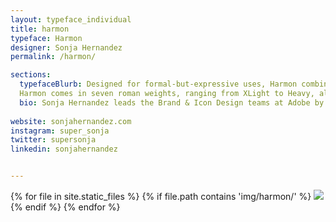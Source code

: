 ```yaml
---
layout: typeface_individual
title: harmon
typeface: Harmon
designer: Sonja Hernandez
permalink: /harmon/

sections:
  typefaceBlurb: Designed for formal-but-expressive uses, Harmon combines inspiration from classical inscriptional letterforms with calligraphic flat-brush stylings to create an even and refined character with a twinge of personality. 
  Harmon comes in seven roman weights, ranging from XLight to Heavy, all looking their best when used 14 points and up. Primarily for display purposes, Harmon features long tapered vertical strokes, gently flared serifs, and a few unexpected angles to keep  it interesting.
  bio: Sonja Hernandez leads the Brand & Icon Design teams at Adobe by day, and moonlights as a letterer and novice typedesigner. She lives in Berkeley with her cat & three chickens.
  
website: sonjahernandez.com
instagram: super_sonja
twitter: supersonja
linkedin: sonjahernandez


---
```


<div class="typeface__images">
{% for file in site.static_files %}
  {% if file.path contains 'img/harmon/' %}
    <img src="{{ file.path }}" />
  {% endif %}
{% endfor %}
</div>
